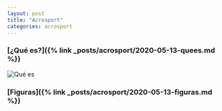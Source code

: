 ```yaml
---
layout: post
title: "Acrosport"
categories: acrosport
---
```


### [¿Qué es?]({% link _posts/acrosport/2020-05-13-quees.md %})

![Qué es](../images/acrosport_quees_pestana.jpg)


### [Figuras]({% link _posts/acrosport/2020-05-13-figuras.md %})
